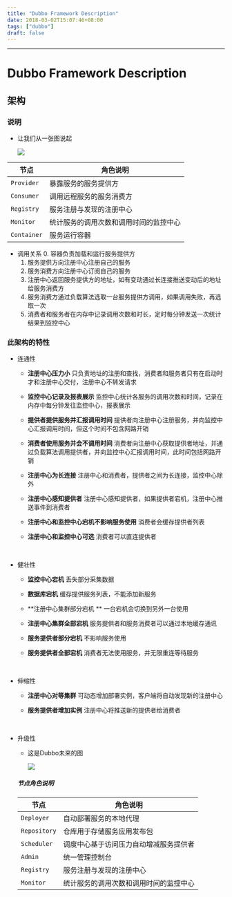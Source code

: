 ```yaml
---
title: "Dubbo Framework Description"
date: 2018-03-02T15:07:46+08:00
tags: ["dubbo"]
draft: false
---
```


------

# Dubbo Framework Description

## 架构

### 说明

* 让我们从一张图说起

  ![](https://xuxifu-blog-img.oss-cn-beijing-internal.aliyuncs.com/post/dubbo/image/20180302_Architecture.png)

| 节点        | 角色说明                               |
| ----------- | -------------------------------------- |
| `Provider`  | 暴露服务的服务提供方                   |
| `Consumer`  | 调用远程服务的服务消费方               |
| `Registry`  | 服务注册与发现的注册中心               |
| `Monitor`   | 统计服务的调用次数和调用时间的监控中心 |
| `Container` | 服务运行容器                           |

* 调用关系
  0. 容器负责加载和运行服务提供方
  1. 服务提供方向注册中心注册自己的服务
  2. 服务消费方向注册中心订阅自己的服务
  3. 注册中心返回服务提供方的地址，如有变动通过长连接推送变动后的地址给服务消费方
  4. 服务消费方通过负载算法选取一台服务提供方调用，如果调用失败，再选取一次
  5. 消费者和服务者在内存中记录调用次数和时长，定时每分钟发送一次统计结果到监控中心


### 此架构的特性

* 连通性

  * **注册中心压力小** 只负责地址的注册和查找，消费者和服务者只有在启动时才和注册中心交付，注册中心不转发请求

  * **监控中心记录及报表展示** 监控中心统计各服务的调用次数和时间，记录在内存中每分钟发往监控中心，报表展示

  * **提供者提供服务并汇报调用时间** 提供者向注册中心注册服务，并向监控中心汇报调用时间，但这个时间不包含网路开销

  * **消费者使用服务并会不调用时间** 消费者向注册中心获取提供者地址，并通过负载算法调用提供者，并向监控中心汇报调用时间，此时间包括网路开销

  * **注册中心为长连接** 注册中心和消费者，提供者之间为长连接，监控中心除外

  * **注册中心感知提供者** 注册中心感知提供者，如果提供者宕机，注册中心推送事件到消费者

  * **注册中心和监控中心宕机不影响服务使用** 消费者会缓存提供者列表

  * **注册中心和监控中心可选** 消费者可以直连提供者

    ​

* 健壮性

  * **监控中心宕机** 丢失部分采集数据

  * **数据库宕机** 缓存提供服务列表，不能添加新服务

  * **注册中心集群部分宕机 ** 一台宕机会切换到另外一台使用

  * **注册中心集群全部宕机**  服务提供者和服务消费者可以通过本地缓存通讯

  * **服务提供者部分宕机** 不影响服务使用

  * **服务提供者全部宕机** 消费者无法使用服务，并无限重连等待服务

    ​

* 伸缩性

  * **注册中心对等集群**  可动态增加部署实例，客户端将自动发现新的注册中心

  * **服务提供者增加实例** 注册中心将推送新的提供者给消费者

    ​

* 升级性

  * 这是Dubbo未来的图

    ![](https://xuxifu-blog-img.oss-cn-beijing-internal.aliyuncs.com/post/dubbo/image/20180302_dubbo_future.png)

  ##### 节点角色说明

  | 节点         | 角色说明                               |
  | ------------ | -------------------------------------- |
  | `Deployer`   | 自动部署服务的本地代理                 |
  | `Repository` | 仓库用于存储服务应用发布包             |
  | `Scheduler`  | 调度中心基于访问压力自动增减服务提供者 |
  | `Admin`      | 统一管理控制台                         |
  | `Registry`   | 服务注册与发现的注册中心               |
  | `Monitor`    | 统计服务的调用次数和调用时间的监控中心 |

